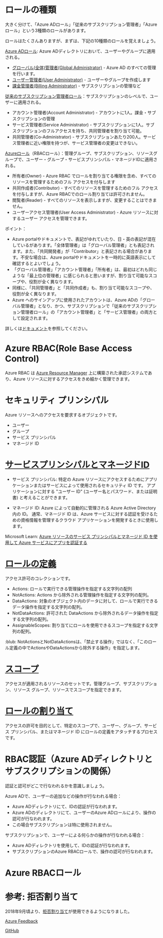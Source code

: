 # ロールの種類

大きく分けて、「Azure ADロール」「従来のサブスクリプション管理者」「Azureロール」という3種類のロールがあります。

ロールはたくさんありますが、まずは、下記の10種類のロールを覚えましょう。

[Azure ADロール](https://docs.microsoft.com/ja-jp/azure/active-directory/roles/permissions-reference): Azure ADディレクトリにおいて、ユーザーやグループに適用される。

- [グローバル(全体)管理者(Global Administrator)](https://docs.microsoft.com/ja-jp/azure/active-directory/roles/permissions-reference#global-administrator--company-administrator) - Azure AD のすべての管理を行います。
- [ユーザー管理者(User Administrator)](https://docs.microsoft.com/ja-jp/azure/active-directory/roles/permissions-reference#user-administrator) - ユーザーやグループを作成します
- [課金管理者(Billing Administrator)](https://docs.microsoft.com/ja-jp/azure/active-directory/roles/permissions-reference#billing-administrator) - サブスクリプションの管理など

[従来のサブスクリプション管理者ロール](https://docs.microsoft.com/ja-jp/azure/role-based-access-control/rbac-and-directory-admin-roles)：サブスクリプションのレベルで、ユーザーに適用される。

- アカウント管理者(Account Administrator) - アカウントに1人。課金・サブスクリプションの管理
- サービス管理者(Service Administrator) - サブスクリプションに1人。サブスクリプションのフルアクセスを持ち、共同管理者を割り当て可能。
- 共同管理者(Co-Administrator) - サブスクリプションあたり200人。サービス管理者に近い権限を持つが、サービス管理者の変更はできない。

[Azureロール](https://docs.microsoft.com/ja-jp/azure/role-based-access-control/rbac-and-directory-admin-roles#azure-roles)（RBACロール）：管理グループ、サブスクリプション、リソースグループで、ユーザー・グループ・サービスプリンシパル・マネージドIDに適用される。

- 所有者(Owner) - Azure RBAC でロールを割り当てる権限を含め、すべてのリソースを管理するためのフル アクセスを付与します
- 共同作成者(Contributor) - すべてのリソースを管理するためのフル アクセスを付与しますが、Azure RBACでのロール割り当ては許可されません。
- 閲覧者(Reader) - すべてのリソースを表示しますが、変更することはできません。
- ユーザーアクセス管理者(User Access Administrator) - Azure リソースに対するユーザー アクセスを管理できます。

ポイント：
- Azure portalやドキュメントで、表記がゆれていたり、日・英の表記が混在しているがあります。「全体管理者」は「グローバル管理者」とも表記されます。また、「共同開発者」が「Contributor」と表記される場合があります。不安な場合は、Azure portalやドキュメントを一時的に英語表示にして確認するとよいでしょう。
- 「グローバル管理者」「アカウント管理者」「所有者」は、最初はどれも同じような「最上位の管理者」に感じられると思いますが、割り当て可能なスコープや、役割が全く異なります。
- 同様に、「共同管理者」と「共同作成者」も、割り当て可能なスコープや、役割が全く異なります。
- Azure へのサインアップに使用されたアカウントは、Azure ADの「グローバル管理者」となり、かつ、サブスクリプションで「従来のサブスクリプション管理者ロール」の「アカウント管理者」と「サービス管理者」の両方として設定されます。

詳しくは[ドキュメント](https://docs.microsoft.com/ja-jp/azure/role-based-access-control/rbac-and-directory-admin-roles)を参照してください。


# Azure RBAC(Role Base Access Control)

Azure RBAC は [Azure Resource Manager](https://docs.microsoft.com/ja-jp/azure/azure-resource-manager/management/overview) 上に構築された承認システムであり、Azure リソースに対するアクセスをきめ細かく管理できます。

# セキュリティ プリンシパル

Azure リソースへのアクセスを要求するオブジェクトです。
- ユーザー
- グループ
- サービス プリンシパル
- マネージド ID

# [サービスプリンシパルとマネージドID](https://docs.microsoft.com/ja-jp/azure/role-based-access-control/role-assignments-steps)

- サービス プリンシパル: 特定の Azure リソースにアクセスするためにアプリケーションまたはサービスによって使用されるセキュリティ ID です。 アプリケーションに対する "ユーザー ID" (ユーザー名とパスワード、または証明書) と考えることができます。

- マネージド ID: Azure によって自動的に管理される Azure Active Directory 内の ID。 通常、マネージド ID は、Azure サービスに対する認証を受けるための資格情報を管理するクラウド アプリケーションを開発するときに使用します。

Microsoft Learn: [Azure リソースのサービス プリンシパルとマネージド ID を使用して Azure サービスにアプリを認証する](https://docs.microsoft.com/ja-jp/learn/modules/authenticate-apps-with-managed-identities/)

# [ロールの定義](https://docs.microsoft.com/ja-jp/azure/role-based-access-control/role-definitions)

アクセス許可のコレクションです。

- Actions: ロールで実行できる管理操作を指定する文字列の配列
- NotActions: Actions から除外される管理操作を指定する文字列の配列。
- DataActions: 対象のオブジェクト内のデータに対して、ロールで実行できるデータ操作を指定する文字列の配列。
- NotDataActions: 許可された DataActions から除外されるデータ操作を指定する文字列の配列。
- AssignableScopes: 割り当てにロールを使用できるスコープを指定する文字列の配列。

:blub: NotActionsとNotDataActionsは、「禁止する操作」ではなく、「このロール定義の中でActionsやDataActionsから除外する操作」を指定します。

# [スコープ](https://docs.microsoft.com/ja-jp/azure/role-based-access-control/scope-overview)

アクセスが適用されるリソースのセットです。管理グループ、サブスクリプション、リソース グループ、リソースでスコープを指定できます。

# [ロールの割り当て](https://docs.microsoft.com/ja-jp/azure/role-based-access-control/role-assignments-steps)

アクセスの許可を目的として、特定のスコープで、ユーザー、グループ、サービス プリンシパル、またはマネージド ID にロールの定義をアタッチするプロセスです。

# RBAC認証（Azure ADディレクトリとサブスクリプションの関係）

認証と認可がどこで行なわれるかを意識しましょう。

Azure ADで、ユーザーの追加などの操作が行なわれる場合：
- Azure ADディレクトリにて、IDの認証が行なわれます。
- Azure ADのディレクトリにて、ユーザーのAzure ADロールにより、操作の認可が行なわれます。
- この場合サブスクリプションは特に使用されません。

サブスクリプションで、ユーザーによる何らかの操作が行なわれる場合：
- Azure ADディレクトリを使用して、IDの認証が行なわれます。
- サブスクリプションのAzure RBACロールで、操作の認可が行なわれます。

# Azure RBACロール

# 参考: 拒否割り当て

2018年9月頃より、[拒否割り当て](https://docs.microsoft.com/ja-jp/azure/role-based-access-control/deny-assignments)が使用できるようになりました。

[Azure Feedback](https://feedback.azure.com/forums/169401-azure-active-directory/suggestions/10855878-deny-access-control-in-the-rbac)

[GitHub](https://github.com/MicrosoftDocs/azure-docs/commit/20d4bc4947664fe00cdb6c45b06605033c4a7a8b#diff-a0eb974cd5ed4a908675e4fa3f25dc36366c64647e3295cbd9b6d487118c8ce5)
